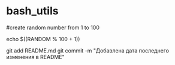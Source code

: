 # bash_utils

#create random number from 1 to 100

echo $((RANDOM % 100 + 1))


git add README.md
git commit -m "Добавлена дата последнего изменения в README"